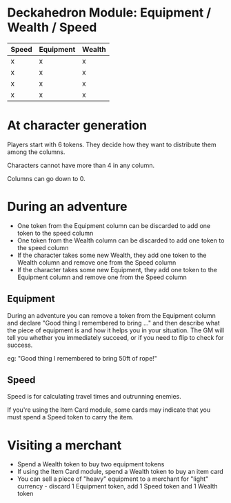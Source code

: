 # Deckahedron Module: Equipment / Wealth / Speed


Speed | Equipment | Wealth  |
------|-----------|---------|
x     | x         | x       |
x     | x         | x       |
x     | x         | x       |
x     | x         | x       |


# At character generation

Players start with 6 tokens. They decide how they want to distribute
them among the columns.

Characters cannot have more than 4 in any column.

Columns can go down to 0.

# During an adventure

* One token from the Equipment column can be discarded to add one
  token to the speed column
* One token from the Wealth column can be discarded to add one token
  to the speed column
* If the character takes some new Wealth, they add one token to the
  Wealth column and remove one from the Speed column
* If the character takes some new Equipment, they add one token to the
  Equipment column and remove one from the Speed column


## Equipment

During an adventure you can remove a token from the Equipment column and
declare "Good thing I remembered to bring ..." and then describe what the
piece of equipment is and how it helps you in your situation.  The GM
will tell you whether you immediately succeed, or if you need to flip to
check for success.

eg: "Good thing I remembered to bring 50ft of rope!"


## Speed

Speed is for calculating travel times and outrunning enemies.

If you're using the Item Card module, some cards may indicate that you
must spend a Speed token to carry the item.

# Visiting a merchant

* Spend a Wealth token to buy two equipment tokens
* If using the Item Card module, spend a Wealth token to buy an item card
* You can sell a piece of "heavy" equipment to a merchant for "light"
  currency - discard 1 Equipment token, add 1 Speed token and 1 Wealth
  token

